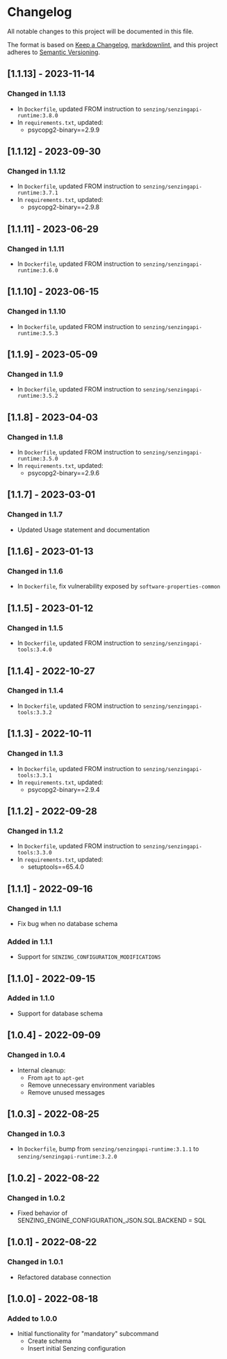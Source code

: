 # Changelog

All notable changes to this project will be documented in this file.

The format is based on [Keep a Changelog](https://keepachangelog.com/en/1.0.0/),
[markdownlint](https://dlaa.me/markdownlint/),
and this project adheres to [Semantic Versioning](https://semver.org/spec/v2.0.0.html).

## [1.1.13] - 2023-11-14

### Changed in 1.1.13

- In `Dockerfile`, updated FROM instruction to `senzing/senzingapi-runtime:3.8.0`
- In `requirements.txt`, updated:
  - psycopg2-binary==2.9.9

## [1.1.12] - 2023-09-30

### Changed in 1.1.12

- In `Dockerfile`, updated FROM instruction to `senzing/senzingapi-runtime:3.7.1`
- In `requirements.txt`, updated:
  - psycopg2-binary==2.9.8

## [1.1.11] - 2023-06-29

### Changed in 1.1.11

- In `Dockerfile`, updated FROM instruction to `senzing/senzingapi-runtime:3.6.0`

## [1.1.10] - 2023-06-15

### Changed in 1.1.10

- In `Dockerfile`, updated FROM instruction to `senzing/senzingapi-runtime:3.5.3`

## [1.1.9] - 2023-05-09

### Changed in 1.1.9

- In `Dockerfile`, updated FROM instruction to `senzing/senzingapi-runtime:3.5.2`

## [1.1.8] - 2023-04-03

### Changed in 1.1.8

- In `Dockerfile`, updated FROM instruction to `senzing/senzingapi-runtime:3.5.0`
- In `requirements.txt`, updated:
  - psycopg2-binary==2.9.6

## [1.1.7] - 2023-03-01

### Changed in 1.1.7

- Updated Usage statement and documentation

## [1.1.6] - 2023-01-13

### Changed in 1.1.6

- In `Dockerfile`, fix vulnerability exposed by `software-properties-common`

## [1.1.5] - 2023-01-12

### Changed in 1.1.5

- In `Dockerfile`, updated FROM instruction to `senzing/senzingapi-tools:3.4.0`

## [1.1.4] - 2022-10-27

### Changed in 1.1.4

- In `Dockerfile`, updated FROM instruction to `senzing/senzingapi-tools:3.3.2`

## [1.1.3] - 2022-10-11

### Changed in 1.1.3

- In `Dockerfile`, updated FROM instruction to `senzing/senzingapi-tools:3.3.1`
- In `requirements.txt`, updated:
  - psycopg2-binary==2.9.4

## [1.1.2] - 2022-09-28

### Changed in 1.1.2

- In `Dockerfile`, updated FROM instruction to `senzing/senzingapi-tools:3.3.0`
- In `requirements.txt`, updated:
  - setuptools==65.4.0

## [1.1.1] - 2022-09-16

### Changed in 1.1.1

- Fix bug when no database schema

### Added in 1.1.1

- Support for `SENZING_CONFIGURATION_MODIFICATIONS`

## [1.1.0] - 2022-09-15

### Added in 1.1.0

- Support for database schema

## [1.0.4] - 2022-09-09

### Changed in 1.0.4

- Internal cleanup:
  - From `apt` to `apt-get`
  - Remove unnecessary environment variables
  - Remove unused messages

## [1.0.3] - 2022-08-25

### Changed in 1.0.3

- In `Dockerfile`, bump from `senzing/senzingapi-runtime:3.1.1` to `senzing/senzingapi-runtime:3.2.0`

## [1.0.2] - 2022-08-22

### Changed in 1.0.2

- Fixed behavior of SENZING_ENGINE_CONFIGURATION_JSON.SQL.BACKEND = SQL

## [1.0.1] - 2022-08-22

### Changed in 1.0.1

- Refactored database connection

## [1.0.0] - 2022-08-18

### Added to 1.0.0

- Initial functionality for "mandatory" subcommand
  - Create schema
  - Insert initial Senzing configuration
